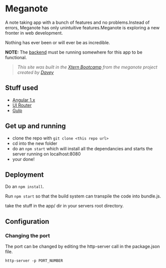 # Meganote

A note taking app with a bunch of features and no problems.Instead of errors, Meganote has only unintuitive features.Meganote is exploring a new fronter in web development.

Nothing has ever been or will ever be as incredible.

**NOTE:** The [backend](https://github.com/Alex-Aralis/week6-meganote-server) must be running somewhere for this app to be functional.

> *This site was built in the [Xtern Bootcamp](http://bootcamp16.getfretless.com) from the meganote project created by [Davey](https://github.com/dstrus)* 

## Stuff used

- [Angular 1.x](https://angularjs.org/)
- [UI Router](https://github.com/angular-ui/ui-router)
- [Gulp](https://github.com/gulpjs/gulp/blob/master/docs/README.md)

## Get up and running

- clone the repo with `git clone <this repo url>`
- cd into the new folder
- do an `npm start` which will install all the dependancies and starts the server running on localhost:8080
- your done!

## Deployment

Do an `npm install`.

Run `npm start` so that the build system can transpile the code into bundle.js.

take the stuff in the app/ dir in your servers root directory.

## Configuration

### Changing the port

The port can be changed by editing the http-server call in the package.json file.

```shell
http-server -p PORT_NUMBER
```


